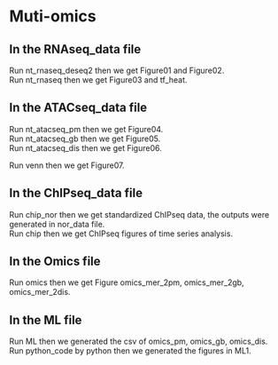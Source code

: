 # Muti-omics  

## In the RNAseq_data file    
Run nt_rnaseq_deseq2 then we get Figure01 and Figure02.  
Run nt_rnaseq then we get Figure03 and tf_heat.  

## In the ATACseq_data file   
Run nt_atacseq_pm then we get Figure04.  
Run nt_atacseq_gb then we get Figure05.  
Run nt_atacseq_dis then we get Figure06.  

Run venn then we get Figure07.  

## In the ChIPseq_data file  
Run chip_nor then we get standardized ChIPseq data, the outputs were generated in nor_data file.    
Run chip then we get ChIPseq figures of time series analysis.    

## In the Omics file  
Run omics then we get Figure omics_mer_2pm, omics_mer_2gb, omics_mer_2dis.    

## In the ML file  
Run ML then we generated the csv of omics_pm, omics_gb, omics_dis.  
Run python_code by python then we generated the figures in ML1.   
